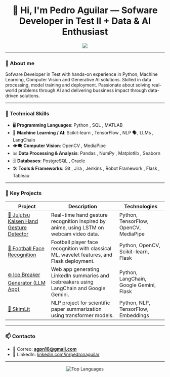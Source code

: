 <h1 align="center">👋 Hi, I'm Pedro Aguilar — Sofware Developer in Test II + Data & AI Enthusiast</h1>

<p align="center">
  <img src="https://readme-typing-svg.demolab.com/?lines=Developer+in+Test+%7C+Machine+Learning+%7C+Data+Scientist&center=true&width=600&height=45">
</p>

---

### 🚀 About me

Sofware Developer in Test with hands-on experience in Python, Machine Learning, Computer Vision and Generative AI solutions. Skilled in data processing, model training and deployment. Passionate about solving real-world problems through AI and delivering bussiness impact through data-driven solutions.

---

### 🧠 Technical Skills

- 🖥️ **Programming Languages**: Python , SQL , MATLAB 
- 🤖 **Machine Learning / AI**: Scikit-learn , TensorFlow , NLP 🗣, LLMs , LangChain 
- 👁️‍🗨️ **Computer Vision**: OpenCV , MediaPipe 
- 📊 **Data Processing & Analysis**: Pandas , NumPy , Matplotlib , Seaborn 
- 🗄️ **Databases**: PostgreSQL , Oracle 
- 🛠️ **Tools & Frameworks**: Git , Jira , Jenkins , Robot Framework , Flask , Tableau 


---

### 📁 Key Projects

| Project | Description | Technologies |
|---------|-------------|--------------|
| [🤟 Jujutsu Kaisen Hand Gesture Detector](https://github.com/Pedro1697/Jujutsu-Kaisen-Hand-Gesture-Detector) | Real-time hand gesture recognition inspired by anime, using LSTM on webcam video data. | Python, TensorFlow, OpenCV, MediaPipe |
| [🎯 Football Face Recognition](https://github.com/Pedro1697/football_classifier_deploy) | Football player face recognition with classical ML, wavelet features, and Flask deployment. | Python, OpenCV, Scikit-learn, Flask |
| [❄️ Ice Breaker Generator (LLM App)](https://github.com/Pedro1697/ice_breaker_generator) | Web app generating LinkedIn summaries and icebreakers using LangChain and Google Gemini. | Python, LangChain, Google Gemini, Flask |
| [📄 SkimLit](https://github.com/Pedro1697/SkimLit_Project) | NLP project for scientific paper summarization using transformer models. | Python, NLP, TensorFlow, Embeddings |

---

### 📫 Contacto

- 📧 Correo: **agpn16@gmail.com**
- 💼 LinkedIn: [linkedin.com/in/pedronaguilar](https://linkedin.com/in/pedronaguilar)

---

<p align="center">
  <img src="https://github-readme-stats.vercel.app/api/top-langs/?username=Pedro1697&layout=compact&theme=radical" alt="Top Languages">
</p>
